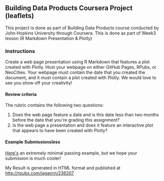 ## Building Data Products Coursera Project (leaflets)

This project is done as part of Building Data Products course conducted by John Hopkins University through Coursera. This is done as part of Week3 lesson (R Markdown Presentation & Plotly)

### Instructions

Create a web page presentation using R Markdown that features a plot created with Plotly. Host your webpage on either GitHub Pages, RPubs, or NeoCities. Your webpage must contain the date that you created the document, and it must contain a plot created with Plotly. We would love to see you show off your creativity!

#### Review criteria

The rubric contains the following two questions:

1. Does the web page feature a date and is this date less than two months before the date that you're grading this assignment?
1. Is the web page a presentation and does it feature an interactive plot that appears to have been created with Plotly?

#### Example Submissionsless 

<a href="http://seankross.neocities.org/week3.html">Here's</a> an extremely minimal passing example, but we hope your submission is much cooler!

My Result is generated in HTML format and published at <a href="http://rpubs.com/jaganrn/236207">http://rpubs.com/jaganrn/236207</a>
